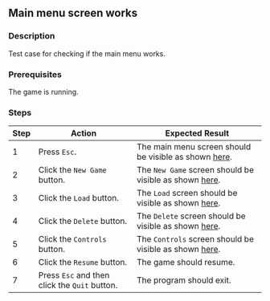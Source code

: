 ## Main menu screen works

### Description
Test case for checking if the main menu works.

### Prerequisites
The game is running. 

### Steps
| Step | Action | Expected Result |
| -------- | -------- | -------- |
| 1 | Press `Esc`. | The main menu screen should be visible as shown [here](Resources/main-menu.png).|
| 2 | Click the `New Game` button. | The `New Game` screen should be visible as shown [here](Resources/new-game-no-input.png). |
| 3 | Click the `Load` button. | The `Load` screen should be visible as shown [here](Resources/load-game.png). |
| 4 | Click the `Delete` button. | The `Delete` screen should be visible as shown [here](Resources/delete-game.png). |
| 5 | Click the `Controls` button. | The `Controls` screen should be visible as shown [here](Resources/controls.png). |
| 6 | Click the `Resume` button. | The game should resume. |
| 7 | Press `Esc` and then click the `Quit` button. | The program should exit. |
